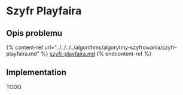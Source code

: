 # Szyfr Playfaira

## Opis problemu

{% content-ref url="../../../../algorithms/algorytmy-szyfrowania/szyfr-playfaira.md" %}
[szyfr-playfaira.md](../../../../algorithms/algorytmy-szyfrowania/szyfr-playfaira.md)
{% endcontent-ref %}

## Implementation

TODO
